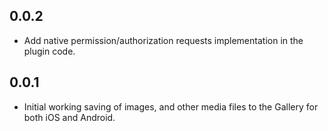 ## 0.0.2

* Add native permission/authorization requests implementation in the plugin code.

## 0.0.1

* Initial working saving of images, and other media files to the Gallery for both iOS and Android.
